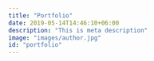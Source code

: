 ```yaml
---
title: "Portfolio"
date: 2019-05-14T14:46:10+06:00
description: "This is meta description"
image: "images/author.jpg"
id: "portfolio"
---
```

